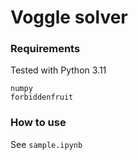 # Voggle solver

### Requirements
Tested with Python 3.11
```
numpy
forbiddenfruit
```

### How to use
See `sample.ipynb`

